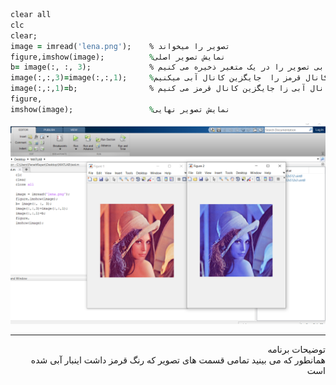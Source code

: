 
```ruby
clear all
clc
clear;
image = imread('lena.png');    % تصویر را میخواند
figure,imshow(image);          %نمایش تصویر اصلی
b= image(:, :, 3);             % کانال ابی تصویر را در یک متغیر ذخیره می کنیم
image(:,:,3)=image(:,:,1);     %مقدار کانال قرمز را  جایگزین کانال آبی میکنیم
image(:,:,1)=b;                % مقدار کانال آبی زا جایگزین کانال قرمز می کنیم
figure,
imshow(image);                 %نمایش تصویر نهایی
```
![alt text](https://github.com/semnan-university-ai/image-processing-class/blob/main/excersiecs/faeze75/22/Screenshot%20(34).png)
***
<div dir="rtl">
توضیحات برنامه <br />
همانطور که می بینید تمامی قسمت های تصویر که رنگ قرمز داشت اینبار آبی شده است
</div>
